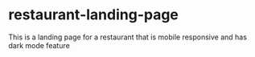 # restaurant-landing-page

This is a landing page for a restaurant that is mobile responsive and has dark mode feature
